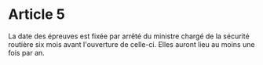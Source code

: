 # Article 5

La date des épreuves est fixée par arrêté du   ministre chargé de la sécurité routière six mois avant l'ouverture de celle-ci. Elles auront lieu au moins une fois par an.
